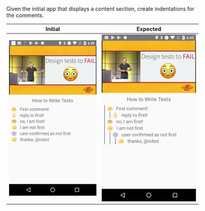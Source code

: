 Given the initial app that displays a content section, create indentations for the comments.

| Initial | Expected |
| --- | --- |
| ![Initial](readme_resources/initial.png?raw=true "Initial State") | ![Expected_State](readme_resources/expected.png?raw=true "Expected State") |


